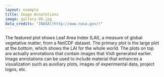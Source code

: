 ```yaml
---
layout: example
title: Image Annotations 
image: gallery-09.jpg
data_credits: "[NASA](http://www.nasa.gov/)"
---
```

The featured plot shows Leaf Area Index (LAI), a measure of global vegetative
matter, from a NetCDF dataset. The primary plot is the large plot at the bottom,
which shows the LAI for the whole world. The plots on top are actually
annotations that contain images that VisIt generated earlier. Image annotations
can be used to include material that enhances a visualization such as auxiliary
plots, images of experimental data, project logos, etc.

